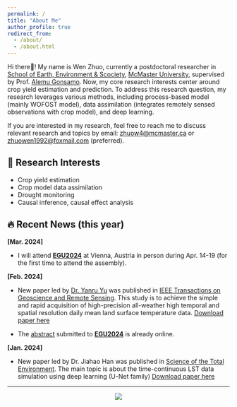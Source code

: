 ```yaml
---
permalink: /
title: "About Me"
author_profile: true
redirect_from: 
  - /about/
  - /about.html
---
```


Hi there👋! My name is Wen Zhuo, currently a postdoctoral researcher in [School of Earth, Environment & Scociety](https://sees.mcmaster.ca/), [McMaster University](https://www.mcmaster.ca/), supervised by Prof. [Alemu Gonsamo](https://remotesensing-mcmaster.org/). Now, my core research interests center around crop yield estimation and prediction. To address this research question, my research leverages various methods, including process-based model (mainly WOFOST model), data assimilation (integrates remotely sensed observations with crop model), and deep learning.

If you are interested in my research, feel free to reach me to discuss relevant research and topics by email: [zhuow4@mcmaster.ca](mailto:zhuow4@mcmaster.ca) or [zhuowen1992@foxmail.com](mailto:zhuowen1992@foxmail.com) (preferred).

## 📜 Research Interests
* Crop yield estimation
* Crop model data assimilation
* Drought monitoring
* Causal inference, causal effect analysis

## 🔥 Recent News (this year)

**[Mar. 2024]** 
* I will attend [**EGU2024**](https://www.egu24.eu/) at Vienna, Austria in person during Apr. 14-19 (for the first time to attend the assembly).

**[Feb. 2024]** 
* New paper led by [Dr. Yanru Yu](https://www.researchgate.net/profile/Yanru-Yu-2) was published in [IEEE Transactions on Geoscience and Remote Sensing](https://doi.org/10.1109/TGRS.2024.3368707). This study is to achieve the simple and rapid acquisition of high-precision all-weather high temporal and spatial resolution daily mean land surface temperature data. [Download paper here](https://wenzhuo727.github.io/wen/files/TGRS2024.pdf)

* The [abstract](https://meetingorganizer.copernicus.org/EGU24/EGU24-4191.html) submitted to [**EGU2024**](https://www.egu24.eu/) is already online.

**[Jan. 2024]**
* New paper led by Dr. Jiahao Han was published in [Science of the Total Environment](https://doi.org/10.1016/j.scitotenv.2024.169992). The main topic is about the time-continuous LST data simulation using deep learning (U-Net family) [Download paper here](https://wenzhuo727.github.io/wen/files/STE2024.pdf)

-------------

<p align="center">
<a href='https://clustrmaps.com/site/1byyq'  title='Visit tracker'><img src='//clustrmaps.com/map_v2.png?cl=1e5bdf&w=657&t=tt&d=tPVmfLYQKMxvwsYFx7Qj-VAtapgEWhLIvATLdLc0XJc&co=ffffff&ct=19181b'/></a>
</p>
